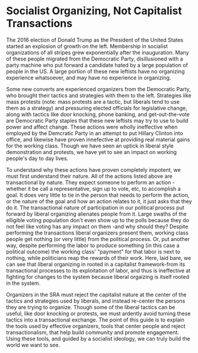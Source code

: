# Socialist Organizing, Not Capitalist Transactions

  The 2016 election of Donald Trump as the President of the United States started an explosion of growth on the left. Membership in socialist organizations of all stripes grew exponentially after the inauguration. Many of these people migrated from the Democratic Party, disillusioned with a party machine who put forward a candidate hated by a large population of people in the US. A large portion of these new leftists have no organizing experience whatsoever, and may have no experience in organizing. 

Some new converts are experienced organizers from the Democratic Party, who brought their tactics and strategies with them to the left. Strategies like mass protests (note: mass protests are a tactic, but liberals tend to use them as a strategy) and pressuring elected officials for legislative change, along with tactics like door knocking, phone banking, and get-out-the-vote are Democratic Party staples that these new leftists may try to use to build power and affect change. These actions were wholly ineffective when employed by the Demcratic Party in an attempt to put Hillary Clinton into office, and likewise have proven innefective at providing real material gains for the working class. Though we have seen an uptick in liberal style demonstration and protests, we have yet to see an impact on working people's day to day lives.

To understand why these actions have proven completely impotent, we must first understand their nature. All of the actions listed above are transactional by nature. They expect someone to perform an action -whether it be call a representative, sign up to vote, etc, to accomplish a goal. It does very little to tie in the person that needs to perform the action, or the nature of the goal and how an action relates to it, it just asks that they do it. The transactional nature of participation in our political process put forward by liberal organizing alienates people from it. Large swaths of the elligible voting population don't even show up to the polls because they do not feel like voting has any impact on them -and why should they? Despite performing the transactions liberal organizers present them, working class people get nothing (or very little) from the political process. Or, put another way, despite performing the labor to produce something (in this case a political outcome) the working class' "payment" for that labor is next to nothing, while politicians reap the rewards of their work. Here, laid bare, we can see that liberal organizing in rooted in a capitalist framework-from its transactional processes to its exploitation of labor, and thus is ineffective at fighting for changes to the system because liberal orgaizing is itself rooted in the system.

Organizers in the SRA must reject the capitalist nature at the center of the tactics and strategies used by liberals, and instead re-center the persons they are trying to organize. Though some of the liberal tactics can be useful, like door knocking or protests, we must ardently avoid turning these tactics into a transactional exchange. The point of this guide is to explain the tools used by effective organizers, tools that center people and reject transactionalism, that help build community and promote engagement. Using these tools, and guided by a socialist ideology, we can truly build the world we want to see.
